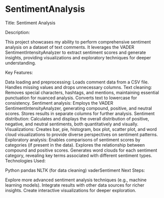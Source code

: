 # SentimentAnalysis

Title: Sentiment Analysis

Description:

This project showcases my ability to perform comprehensive sentiment analysis on a dataset of text comments. It leverages the VADER SentimentIntensityAnalyzer to extract sentiment scores and generate insights, providing visualizations and exploratory techniques for deeper understanding.

Key Features:

Data loading and preprocessing:
Loads comment data from a CSV file.
Handles missing values and drops unnecessary columns.
Text cleaning:
Removes special characters, hashtags, and mentions, maintaining essential punctuation for nuanced analysis.
Converts text to lowercase for consistency.
Sentiment analysis:
Employs the VADER SentimentIntensityAnalyzer, generating compound, positive, and neutral scores.
Stores results in separate columns for further analysis.
Sentiment distribution:
Calculates and displays the overall distribution of positive, negative, and neutral sentiments, both quantitatively and visually.
Visualizations:
Creates bar, pie, histogram, box plot, scatter plot, and word cloud visualizations to provide diverse perspectives on sentiment patterns.
Exploratory analysis:
Enables comparisons of sentiment scores by categories (if present in the data).
Explores the relationship between compound and positive scores.
Generates word clouds for each sentiment category, revealing key terms associated with different sentiment types.
Technologies Used:

Python
pandas
NLTK (for data cleaning)
vaderSentiment
Next Steps:

Explore more advanced sentiment analysis techniques (e.g., machine learning models).
Integrate results with other data sources for richer insights.
Create interactive visualizations for deeper exploration.
